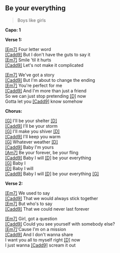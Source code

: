 ## Be your everything
> Boys like girls

**Capo: 1**

**Verse 1:**

[[Em7]]() Four letter word   
[[Cadd9]]() But I don't have the guts to say it   
[[Em7]]() Smile 'til it hurts   
[[Cadd9]]() Let's not make it complicated   

[[Em7]]() We've got a story   
[[Cadd9]]() But I'm about to change the ending   
[[Em7]]() You're perfect for me   
[[Cadd9]]() And I'm more than just a friend   
So we can just stop pretending [[D]]() now   
Gotta let you [[Cadd9]]() know somehow   

**Chorus:**

[[G]]() I'll be your shelter [[D]]()   
[[Cadd9]]() I'll be your storm   
[[G]]() I'll make you shiver [[D]]()   
[[Cadd9]]() I'll keep you warm   
[[G]]() Whatever weather [[D]]()   
[[Cadd9]]() Baby I'm yours   
[[Am7]]() Be your forever, be your fling   
[[Cadd9]]() Baby I will [[D]]() be your everything   
[[G]]() Baby I   
[[D]]() Baby I will   
[[Cadd9]]() Baby I will [[D]]() be your everything [[G]]()   

**Verse 2:**

[[Em7]]() We used to say   
[[Cadd9]]() That we would always stick together   
[[Em7]]() But who's to say   
[[Cadd9]]() That we could never last forever   

[[Em7]]() Girl, got a question   
[[Cadd9]]() Could you see yourself with somebody else?   
[[Em7]]()'Cause I'm on a mission   
[[Cadd9]]() And I don't wanna share   
I want you all to myself right [[D]]() now   
I just wanna [[Cadd9]]() scream it out   


